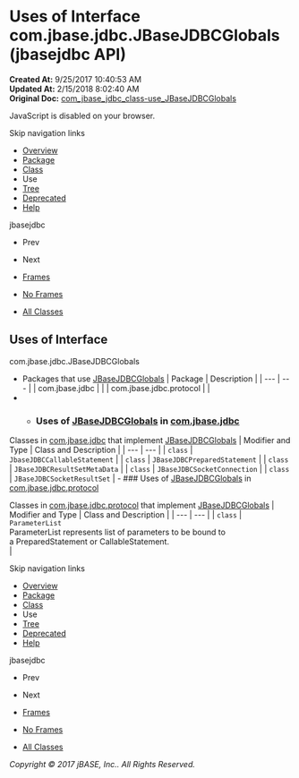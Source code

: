 # Uses of Interface com.jbase.jdbc.JBaseJDBCGlobals (jbasejdbc   API)

**Created At:** 9/25/2017 10:40:53 AM  
**Updated At:** 2/15/2018 8:02:40 AM  
**Original Doc:** [com_jbase_jdbc_class-use_JBaseJDBCGlobals](https://docs.jbase.com/39229-class-use/com_jbase_jdbc_class-use_JBaseJDBCGlobals)  

<!--<br>    try {<br>        if (location.href.indexOf('is-external=true') == -1) {<br>            parent.document.title="Uses of Interface com.jbase.jdbc.JBaseJDBCGlobals (jbasejdbc   API)";<br>        }<br>    }<br>    catch(err) {<br>    }<br>//-->
JavaScript is disabled on your browser.

Skip navigation links

- [Overview](../../../../overview-summary.html)
- [Package](/39228-jdbc/com_jbase_jdbc_package-summary)
- [Class](/39228-jdbc/com_jbase_jdbc_JBaseJDBCGlobals "interface in com.jbase.jdbc")
- Use
- [Tree](/39228-jdbc/com_jbase_jdbc_package-tree)
- [Deprecated](../../../../deprecated-list.html)
- [Help](../../../../help-doc.html)


jbasejdbc <br>

- Prev
- Next


- [Frames](../../../../index.html?com/jbase/jdbc/class-use//39229-class-use/com_jbase_jdbc_class-use_JBaseJDBCGlobals)
- [No Frames](/39229-class-use/com_jbase_jdbc_class-use_JBaseJDBCGlobals)


- [All Classes](../../../../allclasses-noframe.html)


<!--<br>  allClassesLink = document.getElementById("allclasses\_navbar\_top");<br>  if(window==top) {<br>    allClassesLink.style.display = "block";<br>  }<br>  else {<br>    allClassesLink.style.display = "none";<br>  }<br>  //-->

## Uses of Interface
com.jbase.jdbc.JBaseJDBCGlobals

- Packages that use [JBaseJDBCGlobals](/39228-jdbc/com_jbase_jdbc_JBaseJDBCGlobals "interface in com.jbase.jdbc") | Package | Description |
| --- | --- |
| com.jbase.jdbc |   |
| com.jbase.jdbc.protocol |   |
- - ### Uses of [JBaseJDBCGlobals](/39228-jdbc/com_jbase_jdbc_JBaseJDBCGlobals "interface in com.jbase.jdbc") in [com.jbase.jdbc](/39228-jdbc/com_jbase_jdbc_package-summary)


Classes in [com.jbase.jdbc](/39228-jdbc/com_jbase_jdbc_package-summary) that implement [JBaseJDBCGlobals](/39228-jdbc/com_jbase_jdbc_JBaseJDBCGlobals "interface in com.jbase.jdbc") | Modifier and Type | Class and Description |
| --- | --- |
| `class` | `JbaseJDBCCallableStatement`  |
| `class` | `JBaseJDBCPreparedStatement`  |
| `class` | `JBaseJDBCResultSetMetaData`  |
| `class` | `JBaseJDBCSocketConnection`  |
| `class` | `JBaseJDBCSocketResultSet`  |
    - ### Uses of [JBaseJDBCGlobals](/39228-jdbc/com_jbase_jdbc_JBaseJDBCGlobals "interface in com.jbase.jdbc") in [com.jbase.jdbc.protocol](/39240-protocol/com_jbase_jdbc_protocol_package-summary)


Classes in [com.jbase.jdbc.protocol](/39240-protocol/com_jbase_jdbc_protocol_package-summary) that implement [JBaseJDBCGlobals](/39228-jdbc/com_jbase_jdbc_JBaseJDBCGlobals "interface in com.jbase.jdbc") | Modifier and Type | Class and Description |
| --- | --- |
| `class` | `ParameterList`<br>ParameterList represents list of parameters to be bound to<br> a PreparedStatement or CallableStatement.<br> |

Skip navigation links

- [Overview](../../../../overview-summary.html)
- [Package](/39228-jdbc/com_jbase_jdbc_package-summary)
- [Class](/39228-jdbc/com_jbase_jdbc_JBaseJDBCGlobals "interface in com.jbase.jdbc")
- Use
- [Tree](/39228-jdbc/com_jbase_jdbc_package-tree)
- [Deprecated](../../../../deprecated-list.html)
- [Help](../../../../help-doc.html)


jbasejdbc <br>

- Prev
- Next


- [Frames](../../../../index.html?com/jbase/jdbc/class-use//39229-class-use/com_jbase_jdbc_class-use_JBaseJDBCGlobals)
- [No Frames](/39229-class-use/com_jbase_jdbc_class-use_JBaseJDBCGlobals)


- [All Classes](../../../../allclasses-noframe.html)


<!--<br>  allClassesLink = document.getElementById("allclasses\_navbar\_bottom");<br>  if(window==top) {<br>    allClassesLink.style.display = "block";<br>  }<br>  else {<br>    allClassesLink.style.display = "none";<br>  }<br>  //-->

*Copyright © 2017 jBASE, Inc.. All Rights Reserved.*
